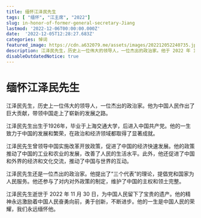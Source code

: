```yaml
---
title: 缅怀江泽民先生
tags: [ "缅怀", "江主席", "2022"]
slug: in-honor-of-former-general-secretary-Jiang
lastmod: '2022-12-06T00:00:00.000Z' 
date:  '2022-12-05T12:28:27.683Z'
categories: 悼词
featured_image: https://cdn.a632079.me/assets/images/202212052240735.jpg
description: 江泽民先生，历史上一位伟大的领导人，一位杰出的政治家。他于 2022 年 11 月 30 日，与世长辞。他的一生是中国人民的荣耀，我们永远缅怀他。
disableOutdatedNotice: true
---
```


# 缅怀江泽民先生

江泽民先生，历史上一位伟大的领导人，一位杰出的政治家。他为中国人民作出了巨大贡献，带领中国走上了崭新的发展之路。

江泽民先生出生于1926年，毕业于上海交通大学，后进入中国共产党。他的一生致力于中国的发展和繁荣，在政治和经济领域都取得了显著成就。

江泽民先生曾领导中国实施改革开放政策，促进了中国的经济快速发展。他的政策推动了中国的工业和农业的发展，改善了人民的生活水平。此外，他还促进了中国和外界的经济和文化交流，推动了中国与世界的互动。

江泽民先生还是一位杰出的政治家。他提出了“三个代表”的理论，提倡党和国家为人民服务。他还参与了对内对外政策的制定，维护了中国的主权和领土完整。

江泽民先生逝世于 2022 年 11 月 30 日，为中国人民留下了宝贵的遗产。他的精神永远激励着中国人民奋勇向前，勇于创新，不断进步。他的一生是中国人民的荣耀，我们永远缅怀他。